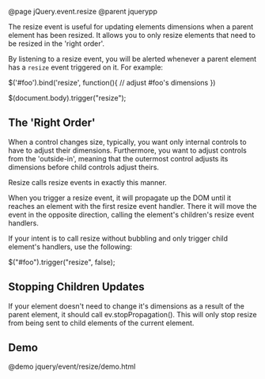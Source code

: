 @page jQuery.event.resize
@parent jquerypp

The resize event is useful for updating elements dimensions when a parent element
has been resized.  It allows you to only resize elements that need to be resized
in the 'right order'.

By listening to a resize event, you will be alerted whenever a parent
element has a <code>resize</code> event triggered on it.  For example:

  $('#foo').bind('resize', function(){
     // adjust #foo's dimensions
  })

  $(document.body).trigger("resize");

## The 'Right Order'

When a control changes size, typically, you want only internal controls to have to adjust their
dimensions.  Furthermore, you want to adjust controls from the 'outside-in', meaning
that the outermost control adjusts its dimensions before child controls adjust theirs.

Resize calls resize events in exactly this manner.

When you trigger a resize event, it will propagate up the DOM until it reaches
an element with the first resize event
handler.  There it will move the event in the opposite direction, calling the element's
children's resize event handlers.

If your intent is to call resize without bubbling and only trigger child element's handlers,
use the following:

  $("#foo").trigger("resize", false);

## Stopping Children Updates

If your element doesn't need to change it's dimensions as a result of the parent element, it should
call ev.stopPropagation().  This will only stop resize from being sent to child elements of the current element.

## Demo

@demo jquery/event/resize/demo.html
